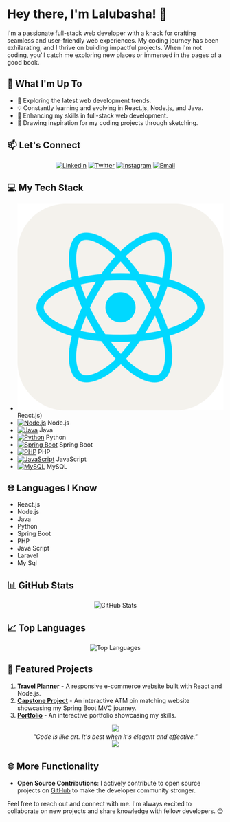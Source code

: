 <!-- Lalubasha -->
# Hey there, I'm Lalubasha! 👋

<!-- Brief Introduction -->
I'm a passionate full-stack web developer with a knack for crafting seamless and user-friendly web experiences. My coding journey has been exhilarating, and I thrive on building impactful projects. When I'm not coding, you'll catch me exploring new places or immersed in the pages of a good book.

<!-- Your Interests -->
## 🚀 What I'm Up To

- 🌱 Exploring the latest web development trends.
- 💡 Constantly learning and evolving in React.js, Node.js, and Java.
- 🔭 Enhancing my skills in full-stack web development.
- 🎨 Drawing inspiration for my coding projects through sketching.

<!-- Let's Connect -->
## 📫 Let's Connect

<p align="center">
  <a href="https://www.linkedin.com/in/lalubasha/"><img src="https://img.icons8.com/color/48/000000/linkedin.png" alt="LinkedIn"/></a>
  <a href="https://twitter.com/Lalbasha111"><img src="https://img.icons8.com/color/48/000000/twitter.png" alt="Twitter"/></a>
  <a href="https://www.instagram.com/_lalu__basha_/"><img src="https://img.icons8.com/color/48/000000/instagram-new.png" alt="Instagram"/></a>
  <a href="mailto:lallalbasha111.com"><img src="https://img.icons8.com/color/48/000000/email.png" alt="Email"/></a>
</p>

<!-- My Tech Stack -->

## 💻 My Tech Stack


- [![React.js](https://raw.githubusercontent.com/tandpfun/skill-icons/59059d9d1a2c092696dc66e00931cc1181a4ce1f/icons/React-Light.svg )](https://reactjs.org/) React.js)
- [![Node.js](https://img.icons8.com/color/48/000000/nodejs.png)](https://nodejs.org/) Node.js
- [![Java](https://img.icons8.com/color/48/000000/java.png)](https://www.java.com/) Java
- [![Python](https://img.icons8.com/color/48/000000/python.png)](https://www.python.org/) Python
- [![Spring Boot](https://img.icons8.com/color/48/000000/spring-logo.png)](https://spring.io/projects/spring-boot) Spring Boot
- [![PHP](https://img.icons8.com/color/48/000000/php.png)](https://www.php.net/) PHP
- [![JavaScript](https://img.icons8.com/color/48/000000/javascript.png)](https://developer.mozilla.org/en-US/docs/Web/JavaScript) JavaScript
- [![MySQL](https://img.icons8.com/color/48/000000/mysql.png)](https://www.mysql.com/) MySQL





<!-- Languages I Know -->
## 🌐 Languages I Know

- React.js
- Node.js
- Java
- Python
- Spring Boot
- PHP
- Java Script
- Laravel
- My Sql

<!-- GitHub Stats -->
## 📊 GitHub Stats

<p align="center">
  <img src="https://github-readme-stats.vercel.app/api?username=Lalubasha&show_icons=true&theme=radical" alt="GitHub Stats"/>
</p>

<!-- Top Languages -->
## 📈 Top Languages

<p align="center">
  <img src="https://github-readme-stats.vercel.app/api/top-langs/?username=Lalubasha&layout=compact&theme=radical" alt="Top Languages"/>
</p>

<!-- Featured Projects -->
## 🌟 Featured Projects

1. [**Travel Planner**](https://github.com/Lalubasha/Travel_Planner) - A responsive e-commerce website built with React and Node.js.
2. [**Capstone Project**](https://github.com/Lalubasha/Capstone_Project) - An interactive ATM pin matching website showcasing my Spring Boot MVC journey.
3. [**Portfolio**](https://github.com/Lalubasha/Portfolio) - An interactive portfolio showcasing my skills.

<!-- Footer -->
<p align="center">
  <img src="https://img.icons8.com/ios-filled/50/000000/quote-left.png"/>
  <br/>
  <em>"Code is like art. It's best when it's elegant and effective."</em>
  <br/>
  <img src="https://img.icons8.com/ios-filled/50/000000/quote-right.png"/>
</p>

<!-- Additional Functionality -->
## 🌐 More Functionality


- **Open Source Contributions**: I actively contribute to open source projects on [GitHub](https://github.com/Lalubasha) to make the developer community stronger.

Feel free to reach out and connect with me. I'm always excited to collaborate on new projects and share knowledge with fellow developers. 😊
